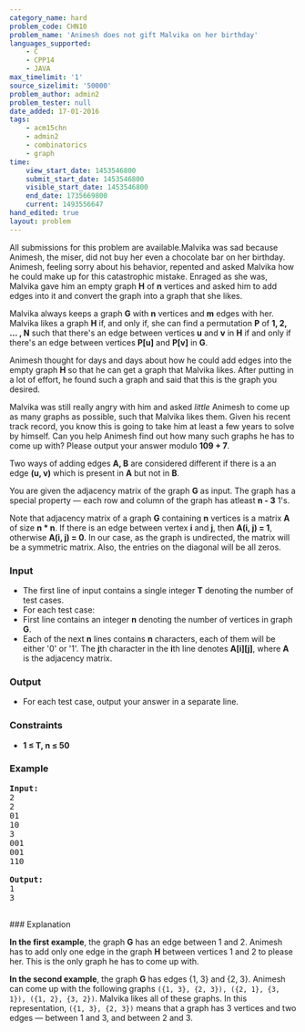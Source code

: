 ```yaml
---
category_name: hard
problem_code: CHN10
problem_name: 'Animesh does not gift Malvika on her birthday'
languages_supported:
    - C
    - CPP14
    - JAVA
max_timelimit: '1'
source_sizelimit: '50000'
problem_author: admin2
problem_tester: null
date_added: 17-01-2016
tags:
    - acm15chn
    - admin2
    - combinatorics
    - graph
time:
    view_start_date: 1453546800
    submit_start_date: 1453546800
    visible_start_date: 1453546800
    end_date: 1735669800
    current: 1493556647
hand_edited: true
layout: problem
---
```

All submissions for this problem are available.Malvika was sad because Animesh, the miser, did not buy her even a chocolate bar on her birthday. Animesh, feeling sorry about his behavior, repented and asked Malvika how he could make up for this catastrophic mistake. Enraged as she was, Malvika gave him an empty graph **H** of **n** vertices and asked him to add edges into it and convert the graph into a graph that she likes.

Malvika always keeps a graph **G** with **n** vertices and **m** edges with her. Malvika likes a graph **H** if, and only if, she can find a permutation **P** of **1, 2, … , N** such that there's an edge between vertices **u** and **v** in **H** if and only if there's an edge between vertices **P\[u\]** and **P\[v\]** in **G**.

Animesh thought for days and days about how he could add edges into the empty graph **H** so that he can get a graph that Malvika likes. After putting in a lot of effort, he found such a graph and said that this is the graph you desired.

Malvika was still really angry with him and asked _little_ Animesh to come up as many graphs as possible, such that Malvika likes them. Given his recent track record, you know this is going to take him at least a few years to solve by himself. Can you help Animesh find out how many such graphs he has to come up with? Please output your answer modulo **109 + 7**.

Two ways of adding edges **A, B** are considered different if there is a an edge **(u, v)** which is present in **A** but not in **B**.

You are given the adjacency matrix of the graph **G** as input. The graph has a special property — each row and column of the graph has atleast **n - 3** 1's.

Note that adjacency matrix of a graph **G** containing **n** vertices is a matrix **A** of size **n \* n**. If there is an edge between vertex **i** and **j**, then **A(i, j) = 1**, otherwise **A(i, j) = 0**. In our case, as the graph is undirected, the matrix will be a symmetric matrix. Also, the entries on the diagonal will be all zeros.

### Input

- The first line of input contains a single integer **T** denoting the number of test cases.
- For each test case:
- First line contains an integer **n** denoting the number of vertices in graph **G**.
- Each of the next **n** lines contains **n** characters, each of them will be either '0' or '1'. The **j**th character in the **i**th line denotes **A\[i\]\[j\]**, where **A** is the adjacency matrix.


### Output

- For each test case, output your answer in a separate line.

### Constraints

- **1 ≤ T, n ≤ 50**

### Example

<pre><b>Input:</b>
2
2
01
10
3
001
001
110

<b>Output:</b>
1
3

</pre>### Explanation
**In the first example**, the graph **G** has an edge between 1 and 2. Animesh has to add only one edge in the graph **H** between vertices 1 and 2 to please her. This is the only graph he has to come up with.

**In the second example**, the graph **G** has edges {1, 3} and {2, 3}. Animesh can come up with the following graphs `({1, 3}, {2, 3}), ({2, 1}, {3, 1}), ({1, 2}, {3, 2})`. Malvika likes all of these graphs. In this representation, `({1, 3}, {2, 3})` means that a graph has 3 vertices and two edges — between 1 and 3, and between 2 and 3.
